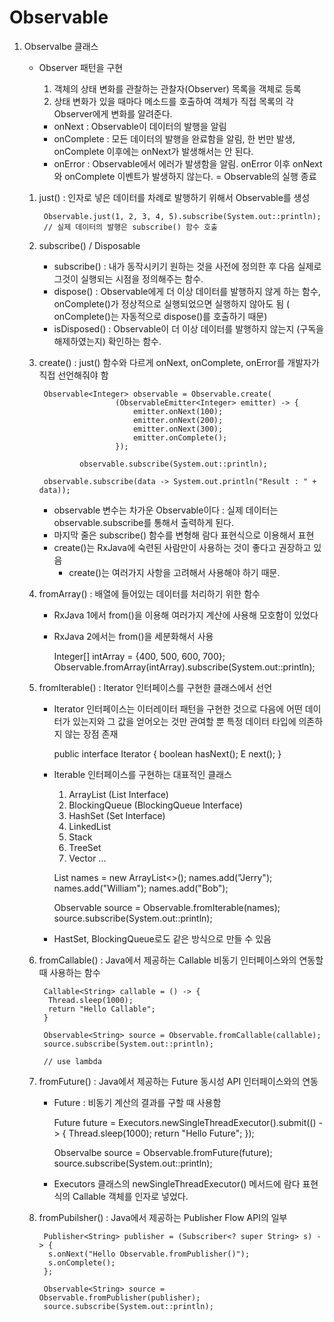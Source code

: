 # Observable

1. Observalbe 클래스 

   - Observer 패턴을 구현 

     1. 객체의 상태 변화를 관찰하는 관찰자(Observer) 목록을 객체로 등록
     2. 상태 변화가 있을 때마다 메소드를 호출하여 객체가 직접 목록의 각 Observer에게 변화를 알려준다.

     - onNext : Observable이 데이터의 발행을 알림
     - onComplete : 모든 데이터의 발행을 완료함을 알림, 한 번만 발생, onComplete 이후에는 onNext가 발생해서는 안 된다.
     - onError : Observable에서 에러가 발생함을 알림. onError 이후 onNext와 onComplete 이벤트가 발생하지 않는다. = Observable의 실행 종료

   1. just() : 인자로 넣은 데이터를 차례로 발행하기 위해서 Observable를 생성

      ```
       Observable.just(1, 2, 3, 4, 5).subscribe(System.out::println);
       // 실제 데이터의 발행은 subscribe() 함수 호출
      ```

   2. subscribe() / Disposable

      - subscribe() : 내가 동작시키기 원하는 것을 사전에 정의한 후 다음 실제로 그것이 실행되는 시점을 정의해주는 함수.
      - dispose() : Observable에게 더 이상 데이터를 발행하지 않게 하는 함수, onComplete()가 정상적으로 실행되었으면 실행하지 않아도 됨 ( onComplete()는 자동적으로 dispose()를 호출하기 때문)
      - isDisposed() : Observable이 더 이상 데이터를 발행하지 않는지 (구독을 해제하였는지) 확인하는 함수.

   3. create() : just() 함수와 다르게 onNext, onComplete, onError를 개발자가 직접 선언해줘야 함

      ```
       Observable<Integer> observable = Observable.create(
                       (ObservableEmitter<Integer> emitter) -> {
                           emitter.onNext(100);
                           emitter.onNext(200);
                           emitter.onNext(300);
                           emitter.onComplete();
                       });
       
               observable.subscribe(System.out::println);
       
       observable.subscribe(data -> System.out.println("Result : " + data));
      ```

      - observable 변수는 차가운 Observable이다 : 실제 데이터는 observable.subscribe를 통해서 출력하게 된다.
      - 마지막 줄은 subscribe() 함수를 변형해 람다 표현식으로 이용해서 표현
      - create()는 RxJava에 숙련된 사람만이 사용하는 것이 좋다고 권장하고 있음 
        - create()는 여러가지 사항을 고려해서 사용해야 하기 때문.

   4. fromArray() : 배열에 들어있는 데이터를 처리하기 위한 함수

      - RxJava 1에서 from()을 이용해 여러가지 계산에 사용해 모호함이 있었다

      - RxJava 2에서는 from()을 세분화해서 사용

        Integer[] intArray = {400, 500, 600, 700}; Observable.fromArray(intArray).subscribe(System.out::println);

   5. fromIterable() : Iterator 인터페이스를 구현한 클래스에서 선언

      - Iterator 인터페이스는 이터레이터 패턴을 구현한 것으로 다음에 어떤 데이터가 있는지와 그 값을 얻어오는 것만 관여할 뿐 특정 데이터 타입에 의존하지 않는 장점 존재

        public interface Iterator<E> { boolean hasNext(); E next(); }

      - Iterable<E> 인터페이스를 구현하는 대표적인 클래스

        1. ArrayList (List Interface)
        2. BlockingQueue (BlockingQueue Interface)
        3. HashSet (Set Interface)
        4. LinkedList
        5. Stack
        6. TreeSet
        7. Vector ...

        List<String> names = new ArrayList<>(); names.add("Jerry"); names.add("William"); names.add("Bob");

        Observable<String> source = Observable.fromIterable(names); source.subscribe(System.out::println);

      - HastSet, BlockingQueue로도 같은 방식으로 만들 수 있음

   6. fromCallable() : Java에서 제공하는 Callable<V> 비동기 인터페이스와의 연동할 때 사용하는 함수

      ```
       Callable<String> callable = () -> {
       	Thread.sleep(1000);
       	return "Hello Callable";
       }
       
       Observable<String> source = Observable.fromCallable(callable);
       source.subscribe(System.out::println);
       
       // use lambda
      ```

   7. fromFuture() : Java에서 제공하는 Future 동시성 API 인터페이스와의 연동

      - Future : 비동기 계산의 결과를 구할 때 사용함

        Future<String> future = Executors.newSingleThreadExecutor().submit(() -> { Thread.sleep(1000); return "Hello Future"; });

        Observalbe<String> source = Observable.fromFuture(future); source.subscribe(System.out::println);

      - Executors 클래스의 newSingleThreadExecutor() 메서드에 람다 표현식의 Callable 객체를 인자로 넣었다.

   8. fromPubilsher() : Java에서 제공하는 Publisher Flow API의 일부

      ```
       Publisher<String> publisher = (Subscriber<? super String> s) -> {
       	s.onNext("Hello Observable.fromPublisher()");
       	s.onComplete();
       };
       
       Observable<String> source = Observable.fromPublisher(publisher);
       source.subscribe(System.out::println);
      ```

## 